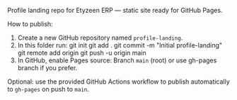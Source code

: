 Profile landing repo for Etyzeen ERP — static site ready for GitHub Pages.

How to publish:
1. Create a new GitHub repository named `profile-landing`.
2. In this folder run:
   git init
   git add .
   git commit -m "Initial profile-landing"
   git remote add origin <your-new-repo-URL>
   git push -u origin main
3. In GitHub, enable Pages source: Branch `main` (root) or use gh-pages branch if you prefer.

Optional: use the provided GitHub Actions workflow to publish automatically to `gh-pages` on push to `main`.

